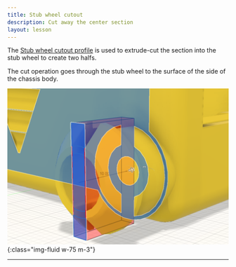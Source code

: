 ```yaml
---
title: Stub wheel cutout
description: Cut away the center section
layout: lesson
---
```


The [Stub wheel cutout profile](29_cut) is used to extrude-cut the section into the stub wheel to create two halfs.

The cut operation goes through the stub wheel to the surface of the side of the chassis body.

![Chassis stub wheel cutout Cad Drawing](assets/chassis_stub_wheel_cutout.png){:class="img-fluid w-75 m-3"}

---

